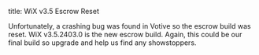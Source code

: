 title: WiX v3.5 Escrow Reset

Unfortunately, a crashing bug was found in Votive so the escrow build was reset. WiX v3.5.2403.0 is the new escrow build. Again, this could be our final build so upgrade and help us find any showstoppers.
